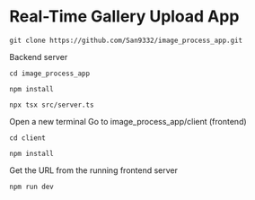 # Real-Time Gallery Upload App

```setup
git clone https://github.com/San9332/image_process_app.git
```
Backend server
```setup
cd image_process_app
```
```setup
npm install
```
```setup
npx tsx src/server.ts
```
Open a new terminal
Go to image_process_app/client (frontend)
```setup
cd client
```
```setup
npm install
```

Get the URL from the running frontend server

```setup
npm run dev
```
